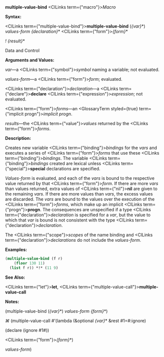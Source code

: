 **multiple-value-bind** <ClLinks  term={"macro"}><i>Macro</i></ClLinks> 



**Syntax:** 



<ClLinks  term={"multiple-value-bind"}><b>multiple-value-bind</b></ClLinks> (*\{var\}*\*) *values-form \{declaration\}*\* <ClLinks  term={"form"}><i>\{form\}</i></ClLinks>\* 



*! \{result\}*\* 



Data and Control 



 



 



**Arguments and Values:** 



*var*—a <ClLinks  term={"symbol"}><i>symbol</i></ClLinks> naming a variable; not evaluated. 



*values-form*—a <ClLinks  term={"form"}><i>form</i></ClLinks>; evaluated. 



<ClLinks  term={"declaration"}><i>declaration</i></ClLinks>—a <ClLinks  term={"declare"}><b>declare</b></ClLinks> <ClLinks  term={"expression"}><i>expression</i></ClLinks>; not evaluated. 



<ClLinks  term={"form"}><i>forms</i></ClLinks>—an <GlossaryTerm styled={true} term={"implicit progn"}><i>implicit progn</i></GlossaryTerm>. 



*results*—the <ClLinks  term={"value"}><i>values</i></ClLinks> returned by the <ClLinks  term={"form"}><i>forms</i></ClLinks>. 



**Description:** 



Creates new variable <ClLinks  term={"binding"}><i>bindings</i></ClLinks> for the *vars* and executes a series of <ClLinks  term={"form"}><i>forms</i></ClLinks> that use these <ClLinks  term={"binding"}><i>bindings</i></ClLinks>. The variable <ClLinks  term={"binding"}><i>bindings</i></ClLinks> created are lexical unless <ClLinks  term={"special"}><b>special</b></ClLinks> declarations are specified. 



*Values-form* is evaluated, and each of the *vars* is bound to the respective value returned by that <ClLinks  term={"form"}><i>form</i></ClLinks>. If there are more *vars* than values returned, extra values of <ClLinks  term={"nil"}><b>nil</b></ClLinks> are given to the remaining *vars*. If there are more values than *vars*, the excess values are discarded. The *vars* are bound to the values over the execution of the <ClLinks  term={"form"}><i>forms</i></ClLinks>, which make up an implicit <ClLinks  term={"progn"}><b>progn</b></ClLinks>. The consequences are unspecified if a type <ClLinks  term={"declaration"}><i>declaration</i></ClLinks> is specified for a *var*, but the value to which that *var* is bound is not consistent with the type <ClLinks  term={"declaration"}><i>declaration</i></ClLinks>. 



The <ClLinks  term={"scope"}><i>scopes</i></ClLinks> of the name binding and <ClLinks  term={"declaration"}><i>declarations</i></ClLinks> do not include the *values-form*. 



**Examples:**
```lisp
(multiple-value-bind (f r) 
    (floor 130 11) 
  (list f r)) *!* (11 9) 
```
**See Also:** 



<ClLinks  term={"let"}><b>let</b></ClLinks>, <ClLinks  term={"multiple-value-call"}><b>multiple-value-call</b></ClLinks> 



**Notes:** 



(multiple-value-bind (*\{var\}*\*) *values-form \{form\}*\*) 



*⌘* (multiple-value-call #’(lambda (&amp;optional *\{var\}*\* &amp;rest #1=#:ignore) 



(declare (ignore #1#)) 



<ClLinks  term={"form"}><i>\{form\}</i></ClLinks>\*) 



*values-form*) 







 



 



